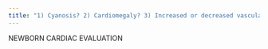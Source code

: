 ```yaml
---
title: "1) Cyanosis? 2) Cardiomegaly? 3) Increased or decreased vascularity? Approach: 1) if cardiomegaly or abnormal pulmonary vascularity, ask examiner if the pt is cyanotic 2) if cyanotic, assess pulmonary arterial flow by checking size of right descending pulmonary artery vs the trachea or noting whether vessels extend to peripheral 1/3 of lung CHD: 1) Left to right shunts 2) Cyanotic, Normal /decreased flow 3) Cyanotic, Increased flow 4) CHF"
---
```

NEWBORN 
CARDIAC 
EVALUATION

